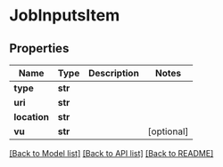 # JobInputsItem

## Properties
Name | Type | Description | Notes
------------ | ------------- | ------------- | -------------
**type** | **str** |  | 
**uri** | **str** |  | 
**location** | **str** |  | 
**vu** | **str** |  | [optional] 

[[Back to Model list]](../README.md#documentation-for-models) [[Back to API list]](../README.md#documentation-for-api-endpoints) [[Back to README]](../README.md)


